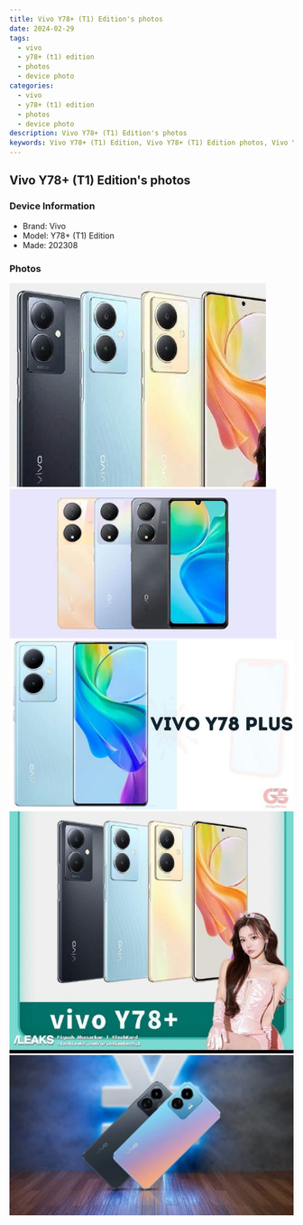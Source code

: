 ```yaml
---
title: Vivo Y78+ (T1) Edition's photos
date: 2024-02-29
tags: 
  - vivo
  - y78+ (t1) edition
  - photos
  - device photo
categories: 
  - vivo
  - y78+ (t1) edition
  - photos
  - device photo
description: Vivo Y78+ (T1) Edition's photos
keywords: Vivo Y78+ (T1) Edition, Vivo Y78+ (T1) Edition photos, Vivo Y78+ (T1) Edition device photo
---
```


## Vivo Y78+ (T1) Edition's photos

### Device Information

- Brand: Vivo
- Model: Y78+ (T1) Edition
- Made: 202308

### Photos

![/images/best-assets/devices/vivo/vivo-y78plus-(t1)-edition/1.jpg](/images/best-assets/devices/vivo/vivo-y78plus-(t1)-edition/1.jpg)
![/images/best-assets/devices/vivo/vivo-y78plus-(t1)-edition/2.jpg](/images/best-assets/devices/vivo/vivo-y78plus-(t1)-edition/2.jpg)
![/images/best-assets/devices/vivo/vivo-y78plus-(t1)-edition/3.jpg](/images/best-assets/devices/vivo/vivo-y78plus-(t1)-edition/3.jpg)
![/images/best-assets/devices/vivo/vivo-y78plus-(t1)-edition/4.jpg](/images/best-assets/devices/vivo/vivo-y78plus-(t1)-edition/4.jpg)
![/images/best-assets/devices/vivo/vivo-y78plus-(t1)-edition/5.jpg](/images/best-assets/devices/vivo/vivo-y78plus-(t1)-edition/5.jpg)
